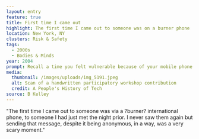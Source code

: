 ```yaml
---
layout: entry
feature: true
title: First time I came out
highlight: The first time I came out to someone was on a burner phone
location: New York, NY
clusters: Risk & Safety
tags:
  - 2000s
  - Bodies & Minds
year: 2004
prompt: Recall a time you felt vulnerable because of your mobile phone.
media:
  thumbnail: /images/uploads/img_5191.jpeg
  alt: Scan of a handwritten participatory workshop contribution
  credit: A People's History of Tech
source: B Kelley
---
```

"The first time I came out to someone was via a ?burner? international phone, to someone I had just met the night prior. I never saw them again but sending that message, despite it being anonymous, in a way, was a very scary moment."
